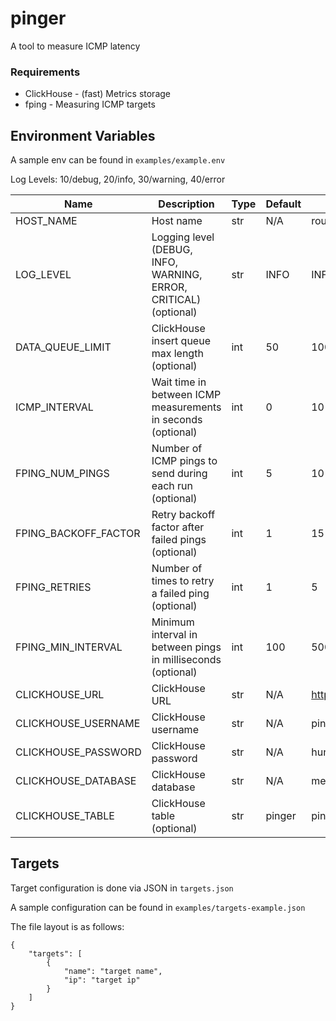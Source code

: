 # pinger #
A tool to measure ICMP latency

### Requirements ###
- ClickHouse - (fast) Metrics storage
- fping - Measuring ICMP targets

## Environment Variables ##
A sample env can be found in `examples/example.env`

Log Levels: 10/debug, 20/info, 30/warning, 40/error

|  Name  | Description | Type | Default | Example |
| ------ | ----------- | ---- | ------- | ------- |
| HOST_NAME | Host name | str | N/A | router.nyc01 |
| LOG_LEVEL | Logging level (DEBUG, INFO, WARNING, ERROR, CRITICAL) (optional) | str | INFO | INFO |
| DATA_QUEUE_LIMIT | ClickHouse insert queue max length (optional) | int | 50 | 1000 |
| ICMP_INTERVAL| Wait time in between ICMP measurements in seconds (optional) | int | 0 | 10 |
| FPING_NUM_PINGS | Number of ICMP pings to send during each run (optional) | int | 5 | 10 |
| FPING_BACKOFF_FACTOR | Retry backoff factor after failed pings (optional) | int | 1 | 15 |
| FPING_RETRIES | Number of times to retry a failed ping (optional) | int | 1 | 5 |
| FPING_MIN_INTERVAL | Minimum interval in between pings in milliseconds (optional) | int | 100 | 500 |
| CLICKHOUSE_URL | ClickHouse URL | str | N/A | https://192.168.0.5:8123 |
| CLICKHOUSE_USERNAME | ClickHouse username | str | N/A | pinger |
| CLICKHOUSE_PASSWORD | ClickHouse password | str | N/A | hunter2 |
| CLICKHOUSE_DATABASE | ClickHouse database | str | N/A | metrics |
| CLICKHOUSE_TABLE | ClickHouse table (optional) | str | pinger | pinger |

## Targets ##
Target configuration is done via JSON in `targets.json`

A sample configuration can be found in `examples/targets-example.json`

The file layout is as follows:
```
{
    "targets": [
        {
            "name": "target name",
            "ip": "target ip"
        }        
    ]
}
```